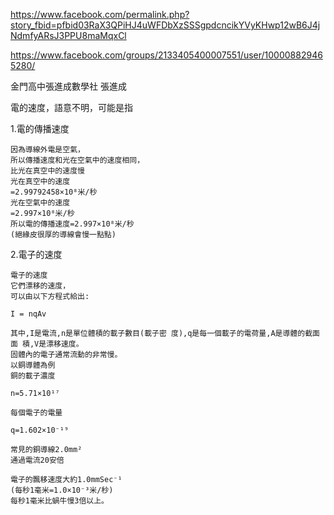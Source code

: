
https://www.facebook.com/permalink.php?story_fbid=pfbid03RaX3QPiHJ4uWFDbXzSSSgpdcncikYVyKHwp12wB6J4jNdmfyARsJ3PPU8maMqxCl


https://www.facebook.com/groups/2133405400007551/user/100008829465280/

金門高中張進成數學社 張進成

電的速度，語意不明，可能是指

1.電的傳播速度

    因為導線外電是空氣，
    所以傳播速度和光在空氣中的速度相同，
    比光在真空中的速度慢
    光在真空中的速度
    =2.99792458×10⁸米/秒
    光在空氣中的速度
    =2.997×10⁸米/秒
    所以電的傳播速度=2.997×10⁸米/秒
    (絕緣皮很厚的導線會慢一點點)

2.電子的速度

    電子的速度
    它們漂移的速度，
    可以由以下方程式給出:

    I = nqAv 

    其中,I是電流,n是單位體積的載子數目(載子密 度),q是每一個載子的電荷量,A是導體的截面面 積,V是漂移速度。
    固體內的電子通常流動的非常慢。
    以銅導體為例
    銅的載子濃度

    n=5.71×10¹⁷
    
    每個電子的電量
    
    q=1.602×10⁻¹⁹
    
    常見的銅導線2.0mm²
    通過電流20安倍

    電子的飄移速度大約1.0mmSec⁻¹
    (每秒1毫米=1.0×10⁻³米/秒)
    每秒1毫米比蝸牛慢3倍以上。


